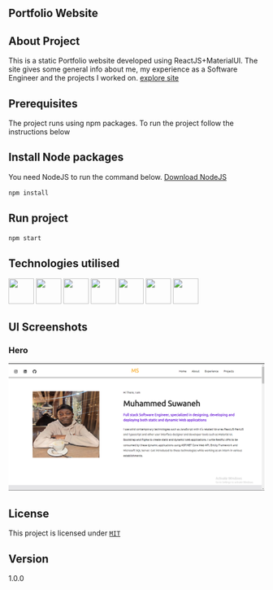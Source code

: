 ## Portfolio Website

## About Project

This is a static Portfolio website developed using ReactJS+MaterialUI. The site 
gives some general info about me, my experience as a Software Engineer and the projects I worked on.
[explore site](https://muhammedsuwaneh-ce135.firebaseapp.com/)

## Prerequisites

The project runs using npm packages. To run the project follow the instructions below

## Install Node packages

You need NodeJS to run the command below. [Download NodeJS](https://nodejs.org/en/)

```bash
npm install 
```

## Run project

```bash
npm start
```
            
## Technologies utilised

<div id="badges">
  <img src="https://www.dropbox.com/s/wo7otvjrdobsqp6/download.png?raw=1" width="50px" height="50px"/>
  <img src="https://user-images.githubusercontent.com/25181517/192158954-f88b5814-d510-4564-b285-dff7d6400dad.png" width="50px" height="50px"/>
  <img src="https://user-images.githubusercontent.com/25181517/183898674-75a4a1b1-f960-4ea9-abcb-637170a00a75.png" width="50px" height="50px"/>
  <img src="https://user-images.githubusercontent.com/25181517/117447155-6a868a00-af3d-11eb-9cfe-245df15c9f3f.png" width="50px" height="50px"/>
  <img src="https://user-images.githubusercontent.com/25181517/121401671-49102800-c959-11eb-9f6f-74d49a5e1774.png" width="50px" height="50px"/>
  <img src="https://user-images.githubusercontent.com/25181517/189716855-2c69ca7a-5149-4647-936d-780610911353.png" width="50px" height="50px"/>
  <img src="https://user-images.githubusercontent.com/25181517/183897015-94a058a6-b86e-4e42-a37f-bf92061753e5.png" width="50px" height="50px"/>
</div>

## UI Screenshots

### Hero

![Screenshot](screenshots/main.png)


## License 

This project is licensed under [`MIT`](LICENSE)

## Version 
1.0.0
